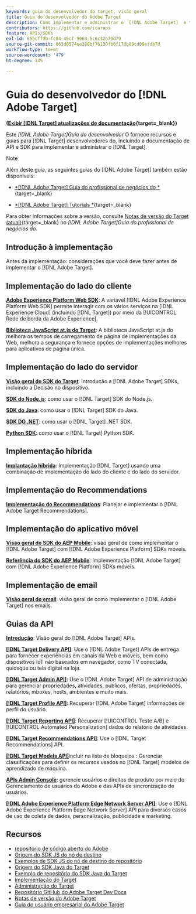 ```yaml
---
keywords: guia do desenvolvedor do target, visão geral
title: Guia do desenvolvedor do Adobe Target
description: Como implementar e administrar o  [!DNL Adobe Target]  e trabalhar com suas APIs e SDKs?
contributors: https://github.com/icaraps
feature: APIs/SDKs
exl-id: 655cff9b-fc04-45cf-9068-5c6c32b70d79
source-git-commit: 063d0574ee380bf76130fb0f17db89cd09efdb7d
workflow-type: tm+mt
source-wordcount: '479'
ht-degree: 14%

---
```


# Guia do desenvolvedor do [!DNL Adobe Target]

**([Exibir [!DNL Target] atualizações de documentação](https://experienceleague.adobe.com/docs/target/using/release-notes/doc-change.html){target=_blank})**

Este *[!DNL Adobe Target]Guia do desenvolvedor* O fornece recursos e guias para [!DNL Target] desenvolvedores do, incluindo a documentação de API e SDK para implementar e administrar o [!DNL Target].

>[!NOTE]
>
>Além deste guia, as seguintes guias do [!DNL Adobe Target] também estão disponíveis:
>
>* [*[!DNL Adobe Target] Guia do profissional de negócios do *](https://experienceleague.adobe.com/docs/target/using/target-home.html?lang=pt-BR){target=_blank}
>
>* [*[!DNL Adobe Target] Tutorials *](https://experienceleague.adobe.com/docs/target-learn/tutorials/overview.html?lang=pt-BR){target=_blank}
>
>Para obter informações sobre a versão, consulte [Notas de versão do Target (atual)](https://experienceleague.adobe.com/docs/target/using/release-notes/release-notes.html){target=_blank} no *[!DNL Adobe Target]Guia do profissional de negócios do*.

## Introdução à implementação

**[](/help/dev/before-implement/considerations-before-you-implement-target.md)** Antes da implementação: considerações que você deve fazer antes de implementar o [!DNL Adobe Target].

## Implementação do lado do cliente

[**Adobe Experience Platform Web SDK**](/help/dev/implement/client-side/aep-web-sdk.md): A variável [!DNL Adobe Experience Platform Web SDK] permite interagir com os vários serviços na [!DNL Experience Cloud] (incluindo [!DNL Target]) por meio da [!UICONTROL Rede de borda da Adobe Experience].

[**Biblioteca JavaScript at.js do Target**](/help/dev/implement/client-side/overview.md): A biblioteca JavaScript at.js do melhora os tempos de carregamento de página de implementações da Web, melhora a segurança e fornece opções de implementações melhores para aplicativos de página única.

## Implementação do lado do servidor

[**Visão geral do SDK do Target**](implement/server-side/server-side-overview.md): Introdução a [!DNL Adobe Target] SDKs, incluindo a Decisão no dispositivo.

[**SDK do Node.js**](implement/server-side/node-js/overview.md): como usar o [!DNL Target] SDK do Node.js.

[**SDK do Java**](implement/server-side/java/overview.md): como usar o [!DNL Target] SDK do Java.

[**SDK DO .NET**](implement/server-side/net/overview.md): como usar o [!DNL Target] .NET SDK.

[**Python SDK**](implement/server-side/python/overview.md): como usar o [!DNL Target] Python SDK.

## Implementação híbrida

[**Implantação híbrida**](implement/hybrid/hybrid-overview.md): Implementação [!DNL Target] usando uma combinação de implementação do lado do cliente e do lado do servidor.

## Implementação do Recommendations

[**Implementação do Recommendations**](implement/recommendations/recommendations.md): Planejar e implementar o [!DNL Adobe Target Recommendations].

## Implementação do aplicativo móvel

[**Visão geral do SDK do AEP Mobile**](implement/mobile/overview.md): visão geral de como implementar o [!DNL Adobe Target] com [!DNL Adobe Experience Platform] SDKs móveis.

[**Referência do SDK do AEP Mobile**](https://developer.adobe.com/client-sdks/documentation/): Implementação [!DNL Adobe Target] com [!DNL Adobe Experience Platform] SDKs móveis.

## Implementação de email

[**Visão geral do email**](implement/email/overview.md): visão geral de como implementar o [!DNL Adobe Target] nos emails.

## Guias da API

[**Introdução**](before-administer/target-api-overview.md): Visão geral do [!DNL Adobe Target] APIs.

[**[!DNL Target Delivery API]**](/help/dev/implement/delivery-api/overview.md): Use o [!DNL Adobe Target] APIs de entrega para fornecer experiências em canais da Web e móveis, bem como dispositivos IoT não baseados em navegador, como TV conectada, quiosque ou tela digital na loja.

[**[!DNL Target Admin API]**](administer/admin-api/admin-api-overview-new.md): Use o [!DNL Adobe Target] API de administração para gerenciar propriedades, atividades, públicos, ofertas, propriedades, relatórios, mboxes, hosts, ambientes e muito mais.

[**[!DNL Target Profile API]**](https://developers.adobetarget.com/api/#profiles): Recuperar [!DNL Adobe Target] informações de perfil do usuário.

[**[!DNL Target Reporting API]**](https://developer.adobe.com/target/administer/admin-api/#tag/Reports): Recuperar [!UICONTROL Teste A/B] e [!UICONTROL Automated Personalization] dados do relatório de atividades.

[**[!DNL Target Recommendations API]**](http://developers.adobetarget.com/api/recommendations/): Use o [!DNL Target Recommendations] API.

[**[!DNL Target Models API]**](administer/models-api/models-api-overview.md)incluir na lista de bloqueios : Gerenciar classificações para definir os recursos usados no [!DNL Target] modelos de aprendizado de máquina.

[**APIs Admin Console**](https://developer.adobe.com/umapi/): gerencie usuários e direitos de produto por meio do Gerenciamento de usuários do Adobe e das APIs de sincronização de usuários.

[**[!DNL Adobe Experience Platform Edge Network Server API]**](https://experienceleague.adobe.com/docs/experience-platform/edge-network-server-api/overview.html): Use o [!DNL Adobe Experience Platform Edge Network Server] API para diversos casos de uso de coleta de dados, personalização, publicidade e marketing.

## Recursos

* [repositório de código aberto do Adobe](https://github.com/adobe)
* [Origem do SDK JS do nó de destino](https://github.com/adobe/target-nodejs-sdk)
* [Exemplos de SDK JS do nó de destino do repositório](https://github.com/adobe/target-nodejs-sdk-samples)
* [Origem do SDK Java do Target](https://github.com/adobe/target-java-sdk)
* [Exemplo de repositório do SDK Java do Target](https://github.com/adobe/target-java-sdk-samples)
* [Implementação do Target](./before-implement/prepare-to-implement-target.md)
* [Administração do Target](./before-administer/target-api-overview.md)
* [Repositório GitHub do Adobe Target Dev Docs](https://github.com/AdobeDocs/target-developers)
* [Notas de versão do Adobe Target](https://experienceleague.adobe.com/docs/target/using/release-notes/release-notes.html)
* [Guia do usuário empresarial do Adobe Target](https://experienceleague.adobe.com/docs/target/using/target-home.html?lang=pt-BR)

